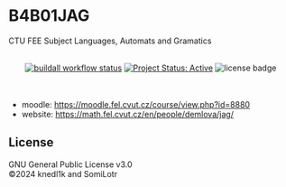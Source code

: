 # B4B01JAG

CTU FEE Subject Languages, Automats and Gramatics

<div align="center">
  <br />
  <a href="https://github.com/knedl1k/B4B01JAG/actions/workflows/latex.yml"><img alt="buildall workflow status" src="https://github.com/knedl1k/B4B01JAG/actions/workflows/latex.yml/badge.svg" /></a>
  <a href="http://www.repostatus.org/#active" title="Project Status: Active – The project has reached a stable, usable state and is being actively developed."><img src="http://www.repostatus.org/badges/latest/active.svg" alt="Project Status: Active" /></a>
  <img alt="license badge" src="https://img.shields.io/github/license/knedl1k/B4B01JAG" />
</div>

<br />
<br />

- moodle: <https://moodle.fel.cvut.cz/course/view.php?id=8880>
- website: <https://math.fel.cvut.cz/en/people/demlova/jag/>

## License
GNU General Public License v3.0\
©2024 knedl1k and SomiLotr
